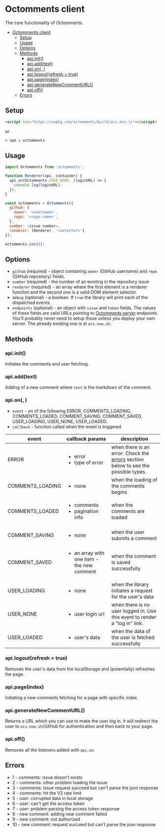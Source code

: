 # Octomments client

The core functionality of Octomments.

- [Octomments client](#octomments-client)
  - [Setup](#setup)
  - [Usage](#usage)
  - [Options](#options)
  - [Methods](#methods)
    - [api.init()](#apiinit)
    - [api.add(text)](#apiaddtext)
    - [api.on(<event>, <callback>)](#apionevent-callback)
    - [api.logout(refresh = true)](#apilogoutrefresh--true)
    - [api.page(index)](#apipageindex)
    - [api.generateNewCommentURL()](#apigeneratenewcommenturl)
    - [api.off()](#apioff)
  - [Errors](#errors)

## Setup

```html
<script src="https://unpkg.com/octomments/build/ocs.min.js"></script>
```

or 

```html
> npm i octomments
```

## Usage

```js
import Octomments from 'octomments';

function Renderer(api, container) {
  api.on(Octomments.USER_NONE, (loginURL) => {
    console.log(loginURL);
  });
}

const octomments = Octomments({
  github: {
    owner: '<username>',
    repo: '<repo name>',
  },
  number: <issue number>,
  renderer: [Renderer, '<selector>']
});

octomments.init();
```

## Options

* `github` (required) - object containing `owner` (GitHub username) and `repo` (GitHub repository) fields.
* `number` (required) - the number of an existing in the repository issue
* `renderer` (required) - an array where the first element is a renderer function and the second one is a valid DOM element selector.
* `debug` (optional) - a boolean. If `true` the library will print each of the dispatched events.
* `endpoints` (optional) - an object with `issue` and `token` fields. The values of these fields are valid URLs pointing to [Octomments server](../server) endpoints. You'll probably never need to setup those unless you deploy your own server. The already existing one is at `ocs.now.sh`.

## Methods

### api.init()

Initiates the comments and user fetching.

### api.add(text)

Adding of a new comment where `text` is the markdown of the comment.

### api.on(<event>, <callback>)

* `event` - on of the following ERROR, COMMENTS_LOADING, COMMENTS_LOADED, COMMENT_SAVING, COMMENT_SAVED, USER_LOADING, USER_NONE, USER_LOADED.
* `callback` - function called when the event is triggered

|event | callback params | description
|---|---|---
|ERROR | <ul><li>error</li><li>type of error</li></ul> | when there is an error. Check the [errors](#errors) section below to see the possible types.
|COMMENTS_LOADING | <ul><li>none</li></ul> | when the loading of the comments begins
|COMMENTS_LOADED | <ul><li>comments</li><li>pagination info</li></ul> | when the comments are loaded
|COMMENT_SAVING | <ul><li>none</li></ul> | when the user submits a comment
|COMMENT_SAVED | <ul><li>an array with one item - the new comment</li></ul> | when the comment is saved successfully
|USER_LOADING | <ul><li>none</li></ul> | when the library initiates a request for the user's data
|USER_NONE | <ul><li>user login url</li></ul> | when there is no user logged in. Use this event to render a "log in" link.
|USER_LOADED | <ul><li>user's data</li></ul> | when the data of the user is fetched successfully

### api.logout(refresh = true)

Removes the user's data from the localStorage and (potentially) refreshes the page.

### api.page(index)

Initiating a new comments fetching for a page with specific index.

### api.generateNewCommentURL()

Returns a URL which you can use to make the user log in. It will redirect the user to `ocs.now.sh`/GitHub for authentication and then back to your page.

### api.off()

Removes all the listeners added with `api.on`.

## Errors

* 1 - comments: issue doesn't exists
* 2 - comments: other problem loading the issue
* 3 - comments: issue request succeed but can't parse the json response
* 4 - comments: hit the V3 rate limit
* 5 - user: corrupted data in local storage
* 6 - user: can't get the access token
* 7 - user: problem parsing the access token response
* 8 - new comment: adding new comment failed
* 9 - new comment: not authorized
* 10 - new comment: request succeed but can't parse the json response
